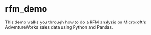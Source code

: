# rfm_demo
This demo walks you through how to do a RFM analysis on Microsoft's AdventureWorks sales data using Python and Pandas.
